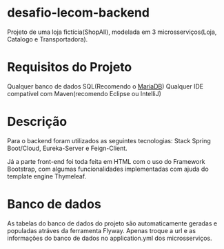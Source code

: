 # desafio-lecom-backend
Projeto de uma loja fictícia(ShopAll), modelada em 3 microsserviços(Loja, Catalogo e Transportadora).

# Requisitos do Projeto
Qualquer banco de dados SQL(Recomendo o [MariaDB](https://mariadb.org/download/?t=mariadb&p=mariadb&r=10.6.5&os=windows&cpu=x86_64&pkg=msi&m=fder))
Qualquer IDE compatível com Maven(recomendo Eclipse ou IntelliJ)

# Descrição

Para o backend foram utilizados as seguintes tecnologias: Stack Spring Boot/Cloud, Eureka-Server e Feign-Client.

Já a parte front-end foi toda feita em HTML com o uso do Framework Bootstrap, com algumas funcionalidades implementadas com ajuda do template engine Thymeleaf.

# Banco de dados

As tabelas do banco de dados do projeto são automaticamente geradas e populadas atráves da ferramenta Flyway.
Apenas troque a url e as informações do banco de dados no application.yml dos microsserviços.
